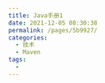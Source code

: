 ```yaml
---
title: Java手册1
date: 2021-12-05 08:30:38
permalink: /pages/5b9927/
categories:
  - 技术
  - Maven
tags:
  - 
---
```

